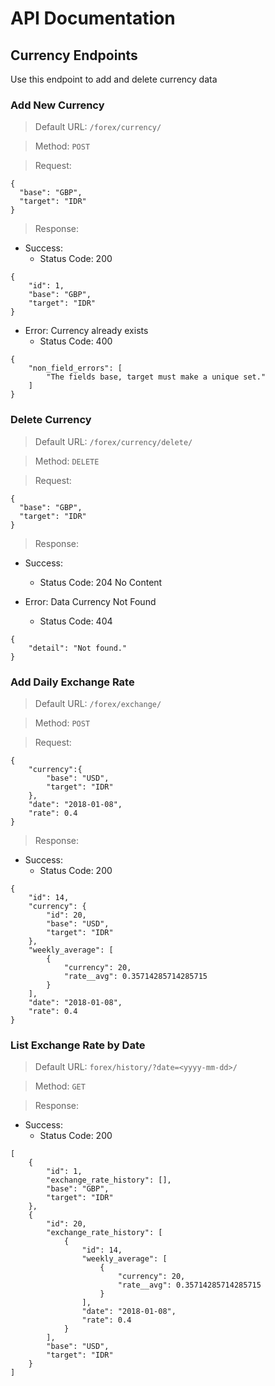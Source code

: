 # API Documentation

## Currency Endpoints

Use this endpoint to add and delete currency data

### Add New Currency
> Default URL: `/forex/currency/`

> Method: `POST`

> Request:
```
{
  "base": "GBP",
  "target": "IDR"
}
```
> Response:

- Success:
  - Status Code: 200
```
{
    "id": 1,
    "base": "GBP",
    "target": "IDR"
}
```

- Error: Currency already exists
  - Status Code: 400
```
{
    "non_field_errors": [
        "The fields base, target must make a unique set."
    ]
}
```

### Delete Currency
> Default URL: `/forex/currency/delete/`

> Method: `DELETE`

> Request:
```
{
  "base": "GBP",
  "target": "IDR"
}
```
> Response:

- Success:
  - Status Code: 204 No Content


- Error: Data Currency Not Found
  - Status Code: 404
```
{
    "detail": "Not found."
}
```

### Add Daily Exchange Rate
> Default URL: `/forex/exchange/`

> Method: `POST`

> Request:
```
{
	"currency":{
		"base": "USD",
    	"target": "IDR"
	},
    "date": "2018-01-08",
    "rate": 0.4
}
```
> Response:

- Success:
  - Status Code: 200
```
{
    "id": 14,
    "currency": {
        "id": 20,
        "base": "USD",
        "target": "IDR"
    },
    "weekly_average": [
        {
            "currency": 20,
            "rate__avg": 0.35714285714285715
        }
    ],
    "date": "2018-01-08",
    "rate": 0.4
}
```

### List Exchange Rate by Date
> Default URL: `forex/history/?date=<yyyy-mm-dd>/`

> Method: `GET`

> Response:

- Success:
  - Status Code: 200
```
[
    {
        "id": 1,
        "exchange_rate_history": [],
        "base": "GBP",
        "target": "IDR"
    },
    {
        "id": 20,
        "exchange_rate_history": [
            {
                "id": 14,
                "weekly_average": [
                    {
                        "currency": 20,
                        "rate__avg": 0.35714285714285715
                    }
                ],
                "date": "2018-01-08",
                "rate": 0.4
            }
        ],
        "base": "USD",
        "target": "IDR"
    }
]
```